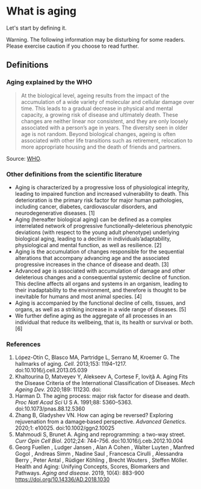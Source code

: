 # What is aging

Let's start by defining it. 

Warning. The following information may be disturbing for some readers. Please exercise caution if you choose to read further.

## Definitions

### Aging explained by the WHO

>At the biological level, ageing results from the impact of the accumulation of a wide variety of molecular and cellular damage over time. This leads to a gradual decrease in physical and mental capacity, a growing risk of disease and ultimately death. These changes are neither linear nor consistent, and they are only loosely associated with a person’s age in years. The diversity seen in older age is not random. Beyond biological changes, ageing is often associated with other life transitions such as retirement, relocation to more appropriate housing and the death of friends and partners.

Source: [WHO](https://www.who.int/news-room/fact-sheets/detail/ageing-and-health#:~:text=Ageing%20explained,of%20disease%20and%20ultimately%20death).

### Other definitions from the scientific literature

- Aging is characterized by a progressive loss of physiological integrity, leading to impaired function and increased vulnerability to death. This deterioration is the primary risk factor for major human pathologies, including cancer, diabetes, cardiovascular disorders, and neurodegenerative diseases. [1]
- Aging (hereafter biological aging) can be defined as a complex interrelated network of progressive functionally-deleterious phenotypic deviations (with respect to the young adult phenotype) underlying biological aging, leading to a decline in individuals’adaptability, physiological and mental function, as well as resilience. [2]
- Aging is the accumulation of changes responsible for the sequential alterations that accompany advancing age and the associated progressive increases in the chance of disease and death. [3]
- Advanced age is associated with accumulation of damage and other deleterious changes and a consequential systemic decline of function. This decline affects all organs and systems in an organism, leading to their inadaptability to the environment, and therefore is thought to be inevitable for humans and most animal species. [4]
- Aging is accompanied by the functional decline of cells, tissues, and organs, as well as a striking increase in a wide range of diseases. [5]
- We further define aging as the aggregate of all processes in an individual that reduce its wellbeing, that is, its health or survival or both. [6]

### References

1. 	López-Otín C, Blasco MA, Partridge L, Serrano M, Kroemer G. The hallmarks of aging. _Cell_. 2013;153: 1194–1217. doi:10.1016/j.cell.2013.05.039
2. 	Khaltourina D, Matveyev Y, Alekseev A, Cortese F, Ioviţă A. Aging Fits the Disease Criteria of the International Classification of Diseases. _Mech Ageing Dev._ 2020;189: 111230. doi:[](10.1016/j.mad.2020.111230)
3. 	Harman D. The aging process: major risk factor for disease and death. _Proc Natl Acad Sci_ U S A. 1991;88: 5360–5363. doi:10.1073/pnas.88.12.5360
4. 	Zhang B, Gladyshev VN. How can aging be reversed? Exploring rejuvenation from a damage‐based perspective. _Advanced Genetics_. 2020;1: e10025. doi:10.1002/ggn2.10025
5. 	Mahmoudi S, Brunet A. Aging and reprogramming: a two-way street. _Curr Opin Cell Biol_. 2012;24: 744–756. doi:10.1016/j.ceb.2012.10.004
6. 	Georg Fuellen , Ludger Jansen , Alan A Cohen , Walter Luyten , Manfred Gogol , Andreas Simm , Nadine Saul , Francesca Cirulli , Alessandra Berry , Peter Antal , Rüdiger Köhling , Brecht Wouters , Steffen Möller. Health and Aging: Unifying Concepts, Scores, Biomarkers and Pathways. _Aging and disease_. 2019, 10(4): 883-900 https://doi.org/10.14336/AD.2018.1030